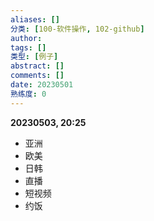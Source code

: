 ```yaml
---
aliases: []
分类: [100-软件操作, 102-github]
author: 
tags: []
类型: [例子]
abstract: [] 
comments: []
date: 20230501
熟练度: 0
---
```


**20230503, 20:25**
- 亚洲
- 欧美
- 日韩
- 直播
- 短视频
- 约饭













 